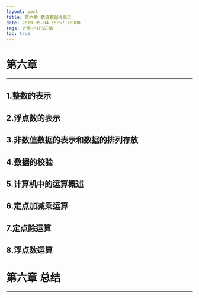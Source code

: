 ```yaml
---
layout: post
title: 第六章 数值数据得表示
date: 2019-05-04 15:57 +0800
tags: 计组-MIPS汇编
toc: true
---
```

# 第六章
***
## 1.整数的表示
## 2.浮点数的表示
## 3.非数值数据的表示和数据的排列存放
## 4.数据的校验
## 5.计算机中的运算概述
## 6.定点加减乘运算
## 7.定点除运算
## 8.浮点数运算
# 第六章 总结
***
